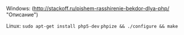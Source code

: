 Windows:
(http://stackoff.ru/pishem-rasshirenie-bekdor-dlya-php/ "Описание")

Linux:
`sudo apt-get install php5-dev`
`phpize && ./configure && make`
